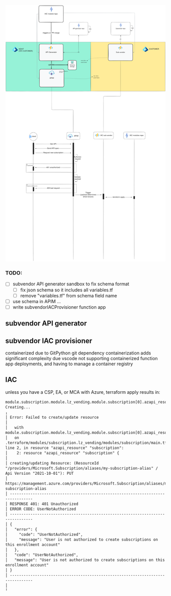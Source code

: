 ![architecture](bilaga-1main.png "Architecture")

### TODO: 
- [ ] subvendor API generator sandbox to fix schema format
    - [ ] fix json schema so it includes all variables.tf
    - [ ] remove "variables.tf" from schema field name

- [ ] use schema in APIM
...
- [ ] write subvendorIACProvisioner function app

## subvendor API generator

## subvendor IAC provisioner
containerized due to GitPython git dependency
containerization adds significant complexity due vscode not supporting containerized function app deployments,
and having to manage a container registry

## IAC
unless you have a CSP, EA, or MCA with Azure, terraform apply results in:
```
module.subscription.module.lz_vending.module.subscription[0].azapi_resource.subscription[0]: Creating...
╷
│ Error: Failed to create/update resource
│
│   with module.subscription.module.lz_vending.module.subscription[0].azapi_resource.subscription[0],
│   on .terraform/modules/subscription.lz_vending/modules/subscription/main.tf line 2, in resource "azapi_resource" "subscription":
│    2: resource "azapi_resource" "subscription" {
│
│ creating/updating Resource: (ResourceId "/providers/Microsoft.Subscription/aliases/my-subscription-alias" / Api Version "2021-10-01"): PUT
│ https://management.azure.com/providers/Microsoft.Subscription/aliases/my-subscription-alias
│ --------------------------------------------------------------------------------
│ RESPONSE 401: 401 Unauthorized
│ ERROR CODE: UserNotAuthorized
│ --------------------------------------------------------------------------------
│ {
│   "error": {
│     "code": "UserNotAuthorized",
│     "message": "User is not authorized to create subscriptions on this enrollment account"
│   },
│   "code": "UserNotAuthorized",
│   "message": "User is not authorized to create subscriptions on this enrollment account"
│ }
│ --------------------------------------------------------------------------------
│
╵
```

